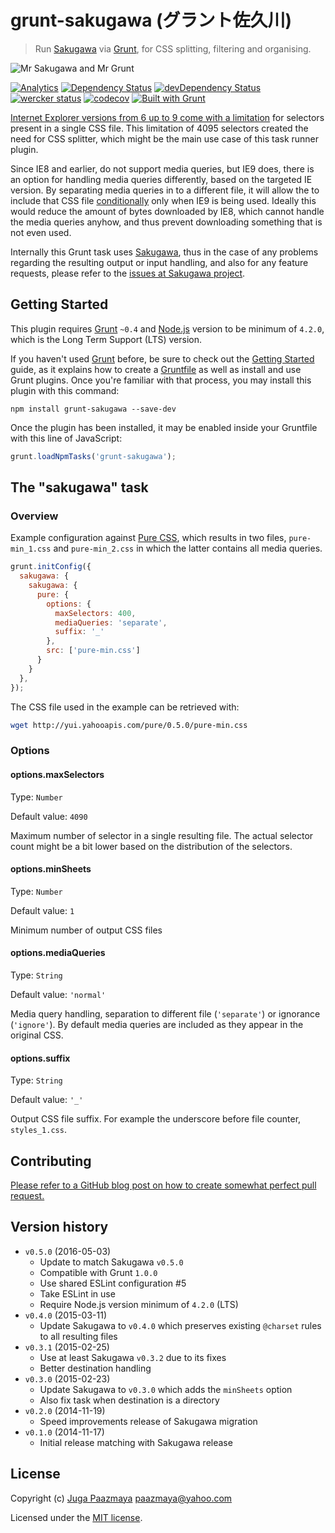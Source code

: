 # grunt-sakugawa (グラント佐久川)

> Run [Sakugawa][] via [Grunt](http://gruntjs.com/ "The JavaScript Task Runner"),
> for CSS splitting, filtering and organising.

![Mr Sakugawa and Mr Grunt](./logo.png)

[![Analytics](https://ga-beacon.appspot.com/UA-2643697-15/grunt-sakugawa/index?flat)](https://github.com/igrigorik/ga-beacon)
[![Dependency Status](https://img.shields.io/david/paazmaya/grunt-sakugawa.svg?style=flat-square)](https://david-dm.org/paazmaya/grunt-sakugawa)
[![devDependency Status](https://img.shields.io/david/dev/paazmaya/grunt-sakugawa.svg?style=flat-square)](https://david-dm.org/paazmaya/grunt-sakugawa#info=devDependencies)
[![wercker status](https://app.wercker.com/status/bfd3bc415622e44982d6c09bfe931e70/s "wercker status")](https://app.wercker.com/project/bykey/bfd3bc415622e44982d6c09bfe931e70)
[![codecov](https://codecov.io/gh/paazmaya/grunt-sakugawa/branch/master/graph/badge.svg)](https://codecov.io/gh/paazmaya/grunt-sakugawa)
[![Built with Grunt](http://img.shields.io/badge/Grunt-1.0-blue.svg?style=flat-square)](http://gruntjs.com/)

[Internet Explorer versions from 6 up to 9 come with a limitation][ieinternals] for
selectors present in a single CSS file. This limitation of 4095 selectors created the
need for CSS splitter, which might be the main use case of this task runner plugin.

Since IE8 and earlier, do not support media queries, but IE9 does, there is an option for handling
media queries differently, based on the targeted IE version. By separating media queries in
to a different file, it will allow the to include that CSS file [conditionally][] only when
IE9 is being used. Ideally this would reduce the amount of bytes downloaded by IE8, which
cannot handle the media queries anyhow, and thus prevent downloading something that is not
even used.

Internally this Grunt task uses [Sakugawa][], thus in the case of any problems regarding the
resulting output or input handling, and also for any feature requests, please refer to the
[issues at Sakugawa project](https://github.com/paazmaya/sakugawa/issues "Issues for Sakugawa").

## Getting Started

This plugin requires [Grunt](http://gruntjs.com/) `~0.4` and [Node.js](https://nodejs.org/en/)
version to be minimum of `4.2.0`, which is the Long Term Support (LTS) version.

If you haven't used [Grunt](http://gruntjs.com/) before, be sure to check out the
[Getting Started](http://gruntjs.com/getting-started) guide, as it explains how to create
a [Gruntfile](http://gruntjs.com/sample-gruntfile) as well as install and use Grunt plugins.
Once you're familiar with that process, you may install this plugin with this command:

```shell
npm install grunt-sakugawa --save-dev
```

Once the plugin has been installed, it may be enabled inside your Gruntfile with this line of JavaScript:

```js
grunt.loadNpmTasks('grunt-sakugawa');
```

## The "sakugawa" task

### Overview

Example configuration against [Pure CSS](http://purecss.io/ "A set of small, responsive CSS modules that you can use in every web project"),
which results in two files, `pure-min_1.css` and `pure-min_2.css` in which the latter
contains all media queries.


```js
grunt.initConfig({
  sakugawa: {
    sakugawa: {
      pure: {
        options: {
          maxSelectors: 400,
          mediaQueries: 'separate',
          suffix: '_'
        },
        src: ['pure-min.css']
      }
    }
  },
});
```

The CSS file used in the example can be retrieved with:

```sh
wget http://yui.yahooapis.com/pure/0.5.0/pure-min.css
```

### Options

#### options.maxSelectors

Type: `Number`

Default value: `4090`

Maximum number of selector in a single resulting file.
The actual selector count might be a bit lower based
on the distribution of the selectors.

#### options.minSheets

Type: `Number`

Default value: `1`

Minimum number of output CSS files

#### options.mediaQueries

Type: `String`

Default value: `'normal'`

Media query handling, separation to different file (`'separate'`) or ignorance (`'ignore'`).
By default media queries are included as they appear in the original CSS.

#### options.suffix

Type: `String`

Default value: `'_'`

Output CSS file suffix.
For example the underscore before file counter, `styles_1.css`.

## Contributing

[Please refer to a GitHub blog post on how to create somewhat perfect pull request.](https://github.com/blog/1943-how-to-write-the-perfect-pull-request "How to write the perfect pull request")


## Version history

* `v0.5.0` (2016-05-03)
  - Update to match Sakugawa `v0.5.0`
  - Compatible with Grunt `1.0.0`
  - Use shared ESLint configuration #5
  - Take ESLint in use
  - Require Node.js version minimum of `4.2.0` (LTS)
* `v0.4.0` (2015-03-11)
  - Update Sakugawa to `v0.4.0` which preserves existing `@charset` rules to all resulting files
* `v0.3.1` (2015-02-25)
  - Use at least Sakugawa `v0.3.2` due to its fixes
  - Better destination handling
* `v0.3.0` (2015-02-23)
  - Update Sakugawa to `v0.3.0` which adds the `minSheets` option
  - Also fix task when destination is a directory
* `v0.2.0` (2014-11-19)
  - Speed improvements release of Sakugawa migration
* `v0.1.0` (2014-11-17)
  - Initial release matching with Sakugawa release

## License

Copyright (c) [Juga Paazmaya](https://paazmaya.fi) <paazmaya@yahoo.com>

Licensed under the [MIT license](LICENSE).


[Sakugawa]: https://github.com/paazmaya/sakugawa "CSS splitter, filter and organiser"
[ieinternals]: http://blogs.msdn.com/b/ieinternals/archive/2011/05/14/10164546.aspx "Stylesheet Limits in Internet Explorer"
[conditionally]: http://www.quirksmode.org/css/condcom.html "Conditional comments"
